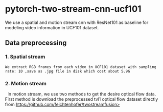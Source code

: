 # pytorch-two-stream-cnn-ucf101
We use a spatial and motion stream cnn with ResNet101 as baseline for modeling video information in UCF101 dataset.

## Data preprocessing
  ### 1. Spatial stream
    We extract RGB frames from each video in UCF101 dataset with sampling rate: 10 ,save as .jpg file in disk which cost about 5.9G
  ### 2. Motion stream
    In motion stream, we use two methods to get the desire optical flow data. First method is download the preprocessed tvl1 optical flow dataset directly from https://github.com/feichtenhofer/twostreamfusion>
    
